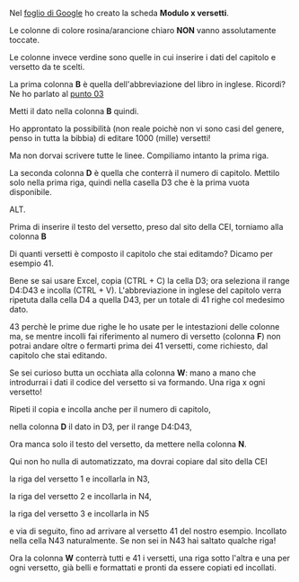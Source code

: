 Nel [foglio di Google](https://docs.google.com/spreadsheets/d/1Uge8LUyCOSvNaqvxR5Uss9EsBBgO8DgnApFgWN5Nt_8/edit?usp=sharing) ho creato la scheda **Modulo x versetti**.

Le colonne di colore rosina/arancione chiaro **NON** vanno assolutamente toccate.

Le colonne invece verdine sono quelle in cui inserire i dati del capitolo e versetto da te scelti.

La prima colonna **B** è quella dell'abbreviazione del libro in inglese. Ricordi? Ne ho parlato al
[punto 03](https://github.com/EmanueleTinari/EmanueleTinari/blob/OSIS_ITA_and_LAT_books/03_Istruzioni_x_editare_un_capitolo.md)

Metti il dato nella colonna **B** quindi.

Ho approntato la possibilità (non reale poichè non vi sono casi del genere, penso in tutta la bibbia) di editare 1000 (mille) versetti!

Ma non dorvai scrivere tutte le linee. Compiliamo intanto la prima riga.

La seconda colonna **D** è quella che conterrà il numero di capitolo. Mettilo solo nella prima riga, quindi nella casella D3  che è la prima vuota disponibile.

ALT.

Prima di inserire il testo del versetto, preso dal sito della CEI, torniamo alla colonna **B**

Di quanti versetti è composto il capitolo che stai editamdo? Dicamo per esempio 41.

Bene se sai usare Excel, copia (CTRL + C) la cella D3; ora seleziona il range D4:D43 e incolla (CTRL + V).
L'abbreviazione in inglese del capitolo verra ripetuta dalla cella D4 a quella D43, per un totale di 41 righe col medesimo dato.

43 perchè le prime due righe le ho usate per le intestazioni delle colonne ma, se mentre incolli fai riferimento al numero di versetto (colonna **F**) non potrai andare oltre o fermarti prima dei 41 versetti, come richiesto, dal capitolo che stai editando.

Se sei curioso butta un occhiata alla colonna **W**: mano a mano che introdurrai i dati il codice del versetto si va formando.
Una riga x ogni versetto!

Ripeti il copia e incolla anche per il numero di capitolo,

nella colonna **D** il dato in D3, per il range D4:D43,

Ora manca solo il testo del versetto, da mettere nella colonna **N**.

Qui non ho nulla di automatizzato, ma dovrai copiare dal sito della CEI

la riga del versetto 1 e incollarla in N3,

la riga del versetto 2 e incollarla in N4, 

la riga del versetto 3 e incollarla in N5

e via di seguito, fino ad arrivare al versetto 41 del nostro esempio. Incollato nella cella N43 naturalmente. Se non sei in N43 hai saltato qualche riga!

Ora la colonna **W** conterrà tutti e 41 i versetti, una riga sotto l'altra e una per ogni versetto, già belli e formattati e pronti da essere copiati ed incollati.
